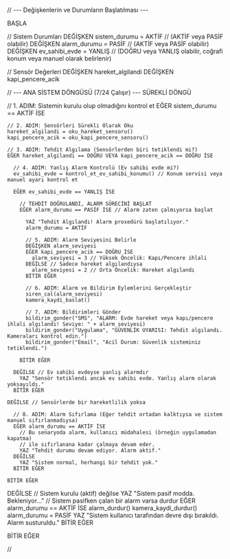 // --- Değişkenlerin ve Durumların Başlatılması ---

BAŞLA

  // Sistem Durumları
  DEĞİŞKEN sistem_durumu = AKTİF // (AKTİF veya PASİF olabilir)
  DEĞİŞKEN alarm_durumu = PASİF // (AKTİF veya PASİF olabilir)
  DEĞİŞKEN ev_sahibi_evde = YANLIŞ // (DOĞRU veya YANLIŞ olabilir, coğrafi konum veya manuel olarak belirlenir)

  // Sensör Değerleri
  DEĞİŞKEN hareket_algilandi
  DEĞİŞKEN kapi_pencere_acik
  
// --- ANA SİSTEM DÖNGÜSÜ (7/24 Çalışır) ---
SÜREKLİ DÖNGÜ

  // 1. ADIM: Sistemin kurulu olup olmadığını kontrol et
  EĞER sistem_durumu == AKTİF İSE
  
    // 2. ADIM: Sensörleri Sürekli Olarak Oku
    hareket_algilandi = oku_hareket_sensoru()
    kapi_pencere_acik = oku_kapi_pencere_sensoru()
    
    // 3. ADIM: Tehdit Algılama (Sensörlerden biri tetiklendi mi?)
    EĞER hareket_algilandi == DOĞRU VEYA kapi_pencere_acik == DOĞRU İSE
    
      // 4. ADIM: Yanlış Alarm Kontrolü (Ev sahibi evde mi?)
      ev_sahibi_evde = kontrol_et_ev_sahibi_konumu() // Konum servisi veya manuel ayarı kontrol et
      
      EĞER ev_sahibi_evde == YANLIŞ İSE
      
        // TEHDİT DOĞRULANDI, ALARM SÜRECİNİ BAŞLAT
        EĞER alarm_durumu == PASİF İSE // Alarm zaten çalmıyorsa başlat
        
          YAZ "Tehdit Algılandı! Alarm prosedürü başlatılıyor."
          alarm_durumu = AKTİF
          
          // 5. ADIM: Alarm Seviyesini Belirle
          DEĞİŞKEN alarm_seviyesi
          EĞER kapi_pencere_acik == DOĞRU İSE
            alarm_seviyesi = 3 // Yüksek Öncelik: Kapı/Pencere ihlali
          DEĞİLSE // Sadece hareket algılandıysa
            alarm_seviyesi = 2 // Orta Öncelik: Hareket algılandı
          BİTİR EĞER
          
          // 6. ADIM: Alarm ve Bildirim Eylemlerini Gerçekleştir
          siren_cal(alarm_seviyesi)
          kamera_kaydi_baslat()
          
          // 7. ADIM: Bildirimleri Gönder
          bildirim_gonder("SMS", "ALARM: Evde hareket veya kapı/pencere ihlali algılandı! Seviye: " + alarm_seviyesi)
          bildirim_gonder("Uygulama", "GÜVENLİK UYARISI: Tehdit algılandı. Kameraları kontrol edin.")
          bildirim_gonder("Email", "Acil Durum: Güvenlik sisteminiz tetiklendi.")
          
        BİTİR EĞER
        
      DEĞİLSE // Ev sahibi evdeyse yanlış alarmdır
        YAZ "Sensör tetiklendi ancak ev sahibi evde. Yanlış alarm olarak yoksayıldı."
      BİTİR EĞER
      
    DEĞİLSE // Sensörlerde bir hareketlilik yoksa
    
      // 8. ADIM: Alarm Sıfırlama (Eğer tehdit ortadan kalktıysa ve sistem manuel sıfırlanmadıysa)
      EĞER alarm_durumu == AKTİF İSE
        // Bu senaryoda alarm, kullanıcı müdahalesi (örneğin uygulamadan kapatma)
        // ile sıfırlanana kadar çalmaya devam eder.
        YAZ "Tehdit durumu devam ediyor. Alarm aktif."
      DEĞİLSE
        YAZ "Sistem normal, herhangi bir tehdit yok."
      BİTİR EĞER
      
    BİTİR EĞER
    
  DEĞİLSE // Sistem kurulu (aktif) değilse
    YAZ "Sistem pasif modda. Bekleniyor..."
    // Sistem pasifken çalan bir alarm varsa durdur
    EĞER alarm_durumu == AKTİF İSE
      alarm_durdur()
      kamera_kaydi_durdur()
      alarm_durumu = PASİF
      YAZ "Sistem kullanıcı tarafından devre dışı bırakıldı. Alarm susturuldu."
    BİTİR EĞER
    
  BİTİR EĞER
  
  //
